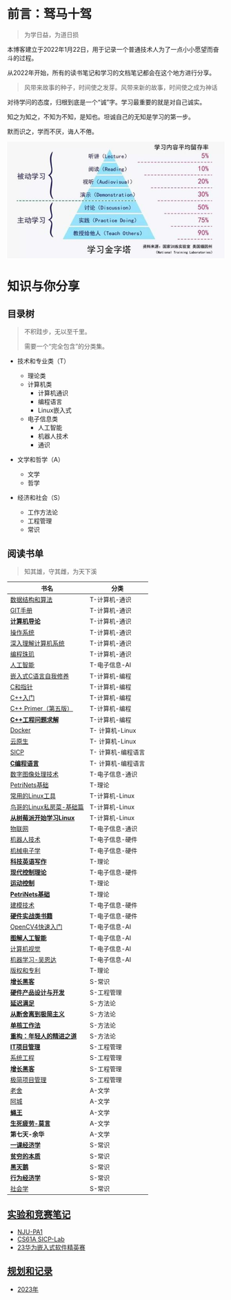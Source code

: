 # 前言：驽马十驾

>  为学日益，为道日损

本博客建立于2022年1月22日，用于记录一个普通技术人为了一点小小愿望而奋斗的过程。

从2022年开始，所有的读书笔记和学习的文档笔记都会在这个地方进行分享。

> 风带来故事的种子，时间使之发芽。风带来新的故事，时间使之成为神话

对待学问的态度，归根到底是一个“诚”字。学习最重要的就是对自己诚实。

知之为知之，不知为不知，是知也。坦诚自己的无知是学习的第一步。

默而识之，学而不厌，诲人不倦。

![如何学习](HowToLearn.png)



# 知识与你分享

## 目录树

> 不积跬步，无以至千里。
>
> 需要一个“完全包含”的分类集。

- 技术和专业类（T）
  - 理论类
  - 计算机类
    - 计算机通识
    - 编程语言
    - Linux嵌入式
  - 电子信息类
    - 人工智能
    - 机器人技术
    - 通识
- 文学和哲学（A）
  - 文学
  - 哲学

- 经济和社会（S）
  - 工作方法论
  - 工程管理
  - 常识

## 阅读书单

> 知其雄，守其雌，为天下溪


| 书名                                                         | 分类            |
| ------------------------------------------------------------ | --------------- |
| [数据结构和算法](books\技术和专业类\计算机\计算机通识\数据结构与算法.md) | T-计算机-通识 |
| [GIT手册](books\技术和专业类\计算机\计算机通识\git.md) | T-计算机-通识 |
| [**计算机导论**](books\技术和专业类\计算机\计算机通识\计算机导论.md) | T-计算机-通识 |
| [操作系统](books\技术和专业类\计算机\计算机通识\操作系统.md) | T-计算机-通识 |
| [深入理解计算机系统](books\技术和专业类\计算机\计算机通识\CSAPP.md) | T-计算机-通识 |
| [编程珠玑](books\技术和专业类\计算机\计算机通识\编程珠玑.md) | T-计算机-通识 |
| [人工智能](books\技术和专业类\电子信息\人工智能\AI.md) | T-电子信息-AI |
| [嵌入式C语言自我修养](books\技术和专业类\计算机\编程语言\嵌入式C.md) | T-计算机-编程 |
| [C和指针](技术和专业类\计算机\编程语言\PointersOnC.md) | T-计算机-编程 |
| [C++入门](books\技术和专业类\计算机\编程语言\C++入门笔记.md) | T-计算机-编程 |
| [C++ Primer（第五版）](books\技术和专业类\计算机\编程语言\C++Primer.md) | T-计算机-编程 |
| [**C++工程问题求解**](books\技术和专业类\计算机\编程语言\C++工程问题求解.md) | T-计算机-编程 |
| [Docker](books\技术和专业类\计算机\Linux\Docker.md) | T- 计算机-Linux |
| [云原生](books\技术和专业类\计算机\Linux\云原生（阿里云）.md) | T- 计算机-Linux |
| [SICP](books\技术和专业类\计算机\编程语言\SICP-计算机程序的构造和解释.md) | T- 计算机-编程语言 |
| [**C编程语言**](books\技术和专业类\计算机\编程语言\C语言程序设计.md) | T- 计算机-编程语言 |
| [数字图像处理技术](books\技术和专业类\电子信息\通识\数字图像处理.md) | T-电子信息-通识 |
| [PetriNets基础](books\技术和专业类\理论\PetriNets.md) | T-理论 |
| [常用的Linux工具](books\技术和专业类\计算机\Linux\资源.md) | T-计算机-Linux |
| [鸟哥的Linux私房菜-基础篇](books\技术和专业类\计算机\Linux\鸟哥的Linux私房菜-基础篇.md) | T-计算机-Linux |
| [**从树莓派开始学习Linux**](books\技术和专业类\计算机\Linux\从树莓派开始玩转Linux.md) | T-计算机-Linux |
| [物联网](books\技术和专业类\电子信息\其它\物联网IoT.md) | T-电子信息-通识 |
| [机器人技术](books\技术和专业类\电子信息\机器人和硬件\机器人技术.md) | T-电子信息-硬件 |
| [机械电子学](books\技术和专业类\电子信息\机器人和硬件\机械电子学.md) | T-电子信息-硬件 |
| [**科技英语写作**](books\技术和专业类\理论\科技英语写作.md) | T-理论 |
| [**现代控制理论**](books\技术和专业类\理论\现代控制理论.md) | T-电子信息-硬件 |
| [**运动控制**](books\硬件\运动控制.md)     | T-理论 |
| [**PetriNets基础**](books\硬件\PetriNets)    | T-理论 |
| [建模技术](books\技术和专业类\电子信息\机器人和硬件\建模技术.md) | T-电子信息-硬件 |
| [**硬件实战类书籍**](books\技术和专业类\电子信息\机器人和硬件\硬件实战类.md) | T-电子信息-硬件 |
| [OpenCV4快速入门](books\技术和专业类\电子信息\人工智能\计算机视觉.md) | T-电子信息-AI   |
| **[图解人工智能](books\技术和专业类\电子信息\人工智能\图解人工智能.md)** | T-电子信息-AI   |
| [计算机视觉](books\技术和专业类\电子信息\人工智能\计算机视觉.md) | T-电子信息-AI   |
| [机器学习-吴恩达](books\技术和专业类\电子信息\人工智能\吴恩达机器学习.md) | T-电子信息-AI   |
| [版权和专利](books\技术和专业类\理论\专利和版权.md)          | T-理论          |
| [**增长黑客**](books\方法论\增长黑客.md)                 | S-常识 |
| [**硬件产品设计与开发**](books\方法论\硬件产品设计与开发.md) | S-工程管理 |
| [**延迟满足**](books\经济和社会\方法论\延迟满足.md) | S-方法论 |
| [**从断舍离到极简主义**](books\经济和社会\方法论\从断舍离到极简主义.md) | S-方法论 |
| [**单核工作法**](books\经济和社会\方法论\单核工作法.md) | S-方法论 |
| [**重构：年轻人的精进之道**](books\经济和社会\方法论\重构.md) | S-方法论 |
| [**IT项目管理**](books\经济和社会\工程管理\IT项目管理.md)    | S-工程管理      |
| [系统工程](books\经济和社会\工程管理\系统工程.md)            | S-工程管理      |
| **[增长黑客](books\经济和社会\工程管理\增长黑客.md)**        | S-工程管理      |
| [极简项目管理](books\经济和社会\工程管理\极简项目管理.md)    | S-工程管理      |
| [老舍](books\文学和哲学\老舍.md)      | A-文学 |
| [阿城](books\文学和哲学\阿城.md) | A-文学 |
| **[蝇王](books\文学和哲学\蝇王.md)** | A-文学 |
| [**生死疲劳-莫言**](books\文学和哲学\生死疲劳.md) | A-文学 |
| **第七天-余华**                                  | A-文学 |
| [**一课经济学**](books\经济和社会\常识\一课经济学.md) | S-常识  |
| **[贫穷的本质](books\经济和社会\常识\贫穷的本质.md)** | S-常识  |
| **[黑天鹅](books\经济和社会\常识\黑天鹅.md)** | S-常识  |
| [**行为经济学**](books\经济和社会\常识\行为经济学.md) | S-常识  |
| [社会学](books\经济和社会\常识\社会学.md) | S-常识 |



## [实验和竞赛笔记](ExpRecords\书单.md)

- [NJU-PA1](ExpRecords\NJU_PA1.md)
- [CS61A SICP-Lab](ExpRecords\NJU_PA1.md)
- [23华为嵌入式软件精英赛](ExpRecords\Competition01.md)



## [规划和记录](Learning-Record\路径.md)

- [2023年](Learning-Record\2023.md)

